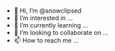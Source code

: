 - 👋 Hi, I’m @snowclipsed
- 👀 I’m interested in ...
- 🌱 I’m currently learning ...
- 💞️ I’m looking to collaborate on ...
- 📫 How to reach me ...

<!---
snowclipsed/snowclipsed is a ✨ special ✨ repository because its `README.md` (this file) appears on your GitHub profile.
You can click the Preview link to take a look at your changes.
--->
